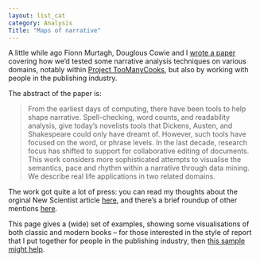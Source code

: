 ```yaml
---
layout: list_cat
category: Analysis
Title: "Maps of narrative" 
---
```





A little while ago Fionn Murtagh, Douglous Cowie and I [wrote a paper](http://arxiv.org/abs/1308.3745) covering how we’d tested some narrative analysis techniques on various domains, notably within [Project TooManyCooks](http://joereddington.com/project-toomanycooks/ "TooManyCooks"), but also by working with people in the publishing industry.

The abstract of the paper is:

> From the earliest days of computing, there have been tools to help shape narrative. Spell-checking, word counts, and readability analysis, give today’s novelists tools that Dickens, Austen, and Shakespeare could only have dreamt of. However, such tools have focused on the word, or phrase levels. In the last decade, research focus has shifted to support for collaborative editing of documents. This work considers more sophisticated attempts to visualise the semantics, pace and rhythm within a narrative through data mining. We describe real life applications in two related domains.

The work got quite a lot of press: you can read my thoughts about the orginal New Scientist article [here](http://joereddington.com/2013/09/12/so-im-in-the-edition-of-new-scientist-that-came-out-today/ "So I’m in the edition of New Scientist that came out today…"), and there’s a brief roundup of other mentions [here](http://joereddington.com/2013/09/22/a-bit-more-press-on-narrative-analysis/ "A bit more press on narrative analysis….").

This page gives a (wide) set of examples, showing some visualisations of both classic and modern books – for those interested in the style of report that I put together for people in the publishing industry, then [this sample might help](https://dl.dropboxusercontent.com/u/18332063/CHI/angel.pdf).

